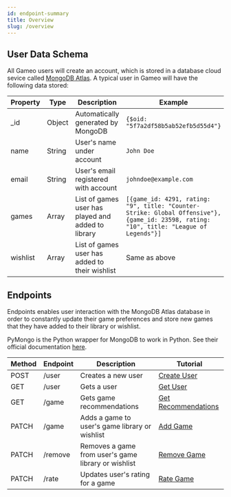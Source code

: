 ```yaml
---
id: endpoint-summary
title: Overview
slug: /overview
---
```


## User Data Schema

All Gameo users will create an account, which is stored in a database cloud sevice called [MongoDB Atlas](https://www.mongodb.com/cloud/atlas). A typical user in Gameo will have the following data stored:

| Property | Type   | Description                                        | Example                                                                                                                                 |
| -------- | ------ | -------------------------------------------------- | --------------------------------------------------------------------------------------------------------------------------------------- |
| \_id     | Object | Automatically generated by MongoDB                 | `{$oid: "5f7a2df58b5ab52efb5d55d4"}`                                                                                                    |
| name     | String | User's name under account                          | `John Doe`                                                                                                                              |
| email    | String | User's email registered with account               | `johndoe@example.com`                                                                                                                   |
| games    | Array  | List of games user has played and added to library | `[{game_id: 4291, rating: "9", title: "Counter-Strike: Global Offensive"}, {game_id: 23598, rating: "10", title: "League of Legends"}]` |
| wishlist | Array  | List of games user has added to their wishlist     | Same as above                                                                                                                           |

## Endpoints

Endpoints enables user interaction with the MongoDB Atlas database in order to constantly update their game preferences and store new games that they have added to their library or wishlist.

PyMongo is the Python wrapper for MongoDB to work in Python. See their official documentation [here](https://pymongo.readthedocs.io/en/stable/).

| Method | Endpoint | Description                                         | Tutorial                                |
| ------ | -------- | --------------------------------------------------- | --------------------------------------- |
| POST   | /user    | Creates a new user                                  | [Create User](create-user.md)           |
| GET    | /user    | Gets a user                                         | [Get User](get-user.md)                 |
| GET    | /game    | Gets game recommendations                           | [Get Recommendations](get-recommend.md) |
| PATCH  | /game    | Adds a game to user's game library or wishlist      | [Add Game](add-game.md)                 |
| PATCH  | /remove  | Removes a game from user's game library or wishlist | [Remove Game](delete-game.md)           |
| PATCH  | /rate    | Updates user's rating for a game                    | [Rate Game](rate-game.md)               |
